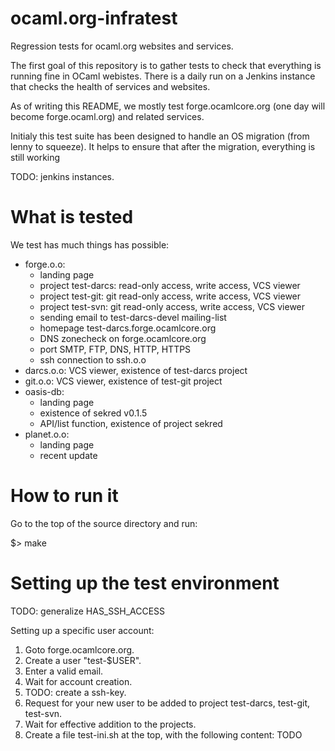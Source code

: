 ocaml.org-infratest
===================

Regression tests for ocaml.org websites and services.

The first goal of this repository is to gather tests to check that everything
is running fine in OCaml webistes. There is a daily run on a Jenkins instance
that checks the health of services and websites.

As of writing this README, we mostly test forge.ocamlcore.org (one day will
become forge.ocaml.org) and related services.

Initialy this test suite has been designed to handle an OS migration (from lenny
to squeeze). It helps to ensure that after the migration, everything is still
working

TODO: jenkins instances.

What is tested
==============

We test has much things has possible:
* forge.o.o:
  * landing page
  * project test-darcs: read-only access, write access, VCS viewer
  * project test-git: git read-only access, write access, VCS viewer
  * project test-svn: git read-only access, write access, VCS viewer
  * sending email to test-darcs-devel mailing-list
  * homepage test-darcs.forge.ocamlcore.org
  * DNS zonecheck on forge.ocamlcore.org
  * port SMTP, FTP, DNS, HTTP, HTTPS
  * ssh connection to ssh.o.o
* darcs.o.o: VCS viewer, existence of test-darcs project
* git.o.o: VCS viewer, existence of test-git project
* oasis-db:
  * landing page
  * existence of sekred v0.1.5
  * API/list function, existence of project sekred
* planet.o.o:
  * landing page
  * recent update

How to run it
=============

Go to the top of the source directory and run:

$> make

Setting up the test environment
===============================

TODO: generalize HAS_SSH_ACCESS

Setting up a specific user account:
1. Goto forge.ocamlcore.org.
2. Create a user "test-$USER".
3. Enter a valid email.
4. Wait for account creation.
5. TODO: create a ssh-key.
6. Request for your new user to be added to project test-darcs, test-git, test-svn.
7. Wait for effective addition to the projects.
8. Create a file test-ini.sh at the top, with the following content:
TODO
